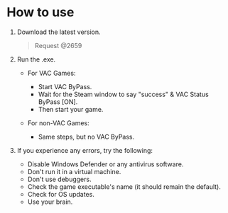 # How to use

1. Download the latest version.
   > Request @2659
2. Run the .exe.
   - For VAC Games:
     - Start VAC ByPass.
     - Wait for the Steam window to say "success" & VAC Status ByPass [ON].
     - Then start your game.

   - For non-VAC Games:
     - Same steps, but no VAC ByPass.

3. If you experience any errors, try the following:
   - Disable Windows Defender or any antivirus software.
   - Don't run it in a virtual machine.
   - Don't use debuggers.
   - Check the game executable's name (it should remain the default).
   - Check for OS updates.
   - Use your brain.
